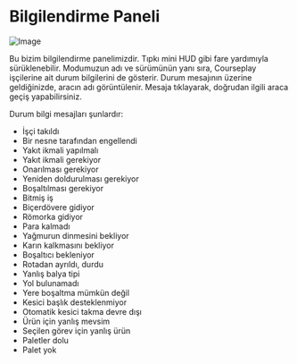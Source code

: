 # Bilgilendirme Paneli

![Image](assets/imagesinfopanel_0_0_480_130.png)


Bu bizim bilgilendirme panelimizdir. Tıpkı mini HUD gibi fare yardımıyla sürüklenebilir.
Modumuzun adı ve sürümünün yanı sıra, Courseplay işçilerine ait durum bilgilerini de gösterir.
Durum mesajının üzerine geldiğinizde, aracın adı görüntülenir.
Mesaja tıklayarak, doğrudan ilgili araca geçiş yapabilirsiniz.



Durum bilgi mesajları şunlardır:
- İşçi takıldı
- Bir nesne tarafından engellendi
- Yakıt ikmali yapılmalı
- Yakıt ikmali gerekiyor
- Onarılması gerekiyor
- Yeniden doldurulması gerekiyor
- Boşaltılması gerekiyor
- Bitmiş iş
- Biçerdövere gidiyor
- Römorka gidiyor
- Para kalmadı
- Yağmurun dinmesini bekliyor
- Karın kalkmasını bekliyor
- Boşaltıcı bekleniyor
- Rotadan ayrıldı, durdu
- Yanlış balya tipi
- Yol bulunamadı
- Yere boşaltma mümkün değil
- Kesici başlık desteklenmiyor
- Otomatik kesici takma devre dışı
- Ürün için yanlış mevsim
- Seçilen görev için yanlış ürün
- Paletler dolu
- Palet yok


